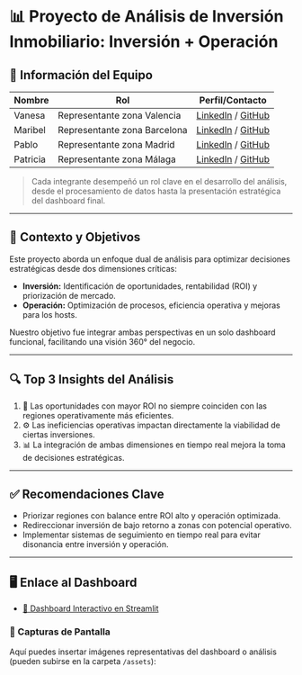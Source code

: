
# 📊 Proyecto de Análisis de Inversión Inmobiliario: Inversión + Operación

## 👥 Información del Equipo

| Nombre    | Rol                           | Perfil/Contacto                                                                                   |
|-----------|-------------------------------|---------------------------------------------------------------------------------------------------|
| Vanesa    | Representante zona Valencia   | [LinkedIn](https://www.linkedin.com/in/vanesa-fernandez-pomer/) / [GitHub](https://github.com/vfpomer) |
| Maribel   | Representante zona Barcelona  | [LinkedIn]() / [GitHub]()                                                                         |
| Pablo     | Representante zona Madrid     | [LinkedIn]() / [GitHub]()                                                                         |
| Patricia  | Representante zona Málaga     | [LinkedIn](https://www.linkedin.com/in/patricia-jaquez/) / [GitHub](https://github.com/patriciajaquez) |

> Cada integrante desempeñó un rol clave en el desarrollo del análisis, desde el procesamiento de datos hasta la presentación estratégica del dashboard final.

---

## 🧠 Contexto y Objetivos

Este proyecto aborda un enfoque dual de análisis para optimizar decisiones estratégicas desde dos dimensiones críticas:

- **Inversión:** Identificación de oportunidades, rentabilidad (ROI) y priorización de mercado.
- **Operación:** Optimización de procesos, eficiencia operativa y mejoras para los hosts.

Nuestro objetivo fue integrar ambas perspectivas en un solo dashboard funcional, facilitando una visión 360° del negocio.

---

## 🔍 Top 3 Insights del Análisis

1. 🚀 Las oportunidades con mayor ROI no siempre coinciden con las regiones operativamente más eficientes.
2. ⚙️ Las ineficiencias operativas impactan directamente la viabilidad de ciertas inversiones.
3. 📊 La integración de ambas dimensiones en tiempo real mejora la toma de decisiones estratégicas.

---

## ✅ Recomendaciones Clave

- Priorizar regiones con balance entre ROI alto y operación optimizada.
- Redireccionar inversión de bajo retorno a zonas con potencial operativo.
- Implementar sistemas de seguimiento en tiempo real para evitar disonancia entre inversión y operación.

---

## 🖥️ Enlace al Dashboard

- [🔗 Dashboard Interactivo en Streamlit](#)

### 📸 Capturas de Pantalla

Aquí puedes insertar imágenes representativas del dashboard o análisis (pueden subirse en la carpeta `/assets`):


